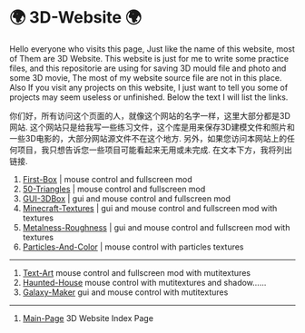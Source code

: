 # 🌍 3D-Website 🌍
Hello everyone who visits this page, Just like the name of this website, most of Them are 3D Website. This website is just for me to write some practice files, and this repositorie are using for saving 3D mould file and photo and some 3D movie, The most of my website source file are not in this place. Also If you visit any projects on this website, I just want to tell you some of projects may seem useless or unfinished. Below the text I will list the links.

你们好，所有访问这个页面的人，就像这个网站的名字一样，这里大部分都是3D网站. 这个网站只是给我写一些练习文件，这个库是用来保存3D建模文件和照片和一些3D电影的，大部分网站源文件不在这个地方. 另外，如果您访问本网站上的任何项目，我只想告诉您一些项目可能看起来无用或未完成. 在文本下方，我将列出链接.

1. [First-Box](http://3d.g7m7t1.net/pages/3d-box/) | mouse control and fullscreen mod
2. [50-Triangles](http://3d.g7m7t1.net/pages/50-triangles/) | mouse control and fullscreen mod
3. [GUI-3DBox](http://3d.g7m7t1.net/pages/gui-box/) | gui and mouse control and fullscreen mod
4. [Minecraft-Textures](http://3d.g7m7t1.net/pages/minecraft-textures/) | gui and mouse control and fullscreen mod with textures
5. [Metalness-Roughness](http://3d.g7m7t1.net/pages/metalness-roughness/) | gui and mouse control and fullscreen mod with textures
6. [Particles-And-Color](http://3d.g7m7t1.net/pages/particles/) | mouse control with particles textures

---------------------------------------------------------------------------------------------------------------------------------------------------

1. [Text-Art](http://3d.g7m7t1.net/pages/text-art/) mouse control and fullscreen mod with mutitextures
2. [Haunted-House](http://3d.g7m7t1.net/pages/haunted-house/) mouse control with mutitextures and shadow......
3. [Galaxy-Maker](http://3d.g7m7t1.net/pages/galaxy/) gui and mouse control with mutitextures

---------------------------------------------------------------------------------------------------------------------------------------------------

1. [Main-Page](http://3d.g7m7t1.net/) 3D Website Index Page

